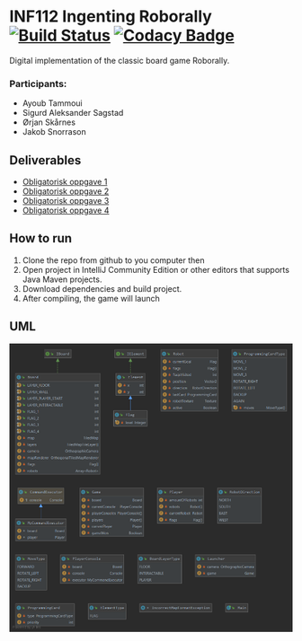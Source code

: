 # INF112 Ingenting Roborally [![Build Status](https://travis-ci.com/inf112-v20/Ingenting.svg?branch=master)](https://travis-ci.com/inf112-v20/Ingenting) [![Codacy Badge](https://api.codacy.com/project/badge/Grade/627f5095c66a4cd0980a9f17f6dfb886)](https://www.codacy.com/gh/inf112-v20/Ingenting?utm_source=github.com&amp;utm_medium=referral&amp;utm_content=inf112-v20/Ingenting&amp;utm_campaign=Badge_Grade)

Digital implementation of the classic board game Roborally.

### Participants:
- Ayoub Tammoui
- Sigurd Aleksander Sagstad
- Ørjan Skårnes
- Jakob Snorrason

## Deliverables
-   [Obligatorisk oppgave 1](Deliverables/ObligatoriskOppgave1.md)
-   [Obligatorisk oppgave 2](Deliverables/Oblig2.md)
-   [Obligatorisk oppgave 3](Deliverables/Oblig3.md)
-   [Obligatorisk oppgave 4](Deliverables/Oblig4.md)

## How to run
1. Clone the repo from github to you computer then
2. Open project in IntelliJ Community Edition or other editors that supports Java Maven projects.
3. Download dependencies and build project.
4. After compiling, the game will launch

## UML
![UML](Deliverables/UML/UML3.png)
